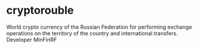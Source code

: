 # cryptorouble
World crypto currency of the Russian Federation for performing exchange operations on the territory of the country and international transfers. Developer MinFinRF
